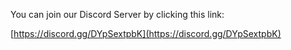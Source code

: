You can join our Discord Server by clicking this link:

[https://discord.gg/DYpSextpbK](https://discord.gg/DYpSextpbK)